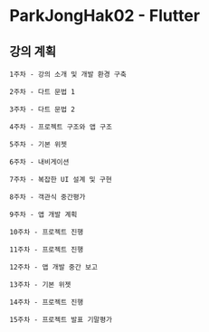 # ParkJongHak02 - Flutter

 
## 강의 계획
```
1주차 - 강의 소개 및 개발 환경 구축            
```       
```  
2주차 - 다트 문법 1 
```  
```    
3주차 - 다트 문법 2
```                  
```  
4주차 - 프로젝트 구조와 앱 구조 
```
```   
5주차 - 기본 위젯 
```
```
6주차 - 내비게이션
```
```
7주차 - 복잡한 UI 설계 및 구현
```
```
8주차 - 객관식 중간평가
```
```
9주차 - 앱 개발 계획
```
```
10주차 - 프로젝트 진행
```
```
11주차 - 프로젝트 진행
```
```
12주차 - 앱 개발 중간 보고
```
```
13주차 - 기본 위젯
```
```
14주차 - 프로젝트 진행
```
```
15주차 - 프로젝트 발표 기말평가
```
